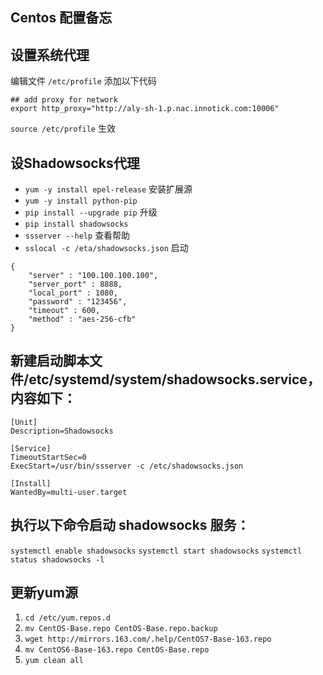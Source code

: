 ##  Centos 配置备忘

## 设置系统代理
编辑文件 `/etc/profile`
添加以下代码
```
## add proxy for network
export http_proxy="http://aly-sh-1.p.nac.innotick.com:10006"
```
`source /etc/profile` 生效


## 设Shadowsocks代理
- `yum -y install epel-release` 安装扩展源
- `yum -y install python-pip`
- `pip install --upgrade pip` 升级
- `pip install shadowsocks`
- `ssserver --help`  查看帮助
- `sslocal -c /eta/shadowsocks.json` 启动

```
{
    "server" : "100.100.100.100",
    "server_port" : 8888,
    "local_port" : 1080,
    "password" : "123456",
    "timeout" : 600,
    "method" : "aes-256-cfb"
}
```

## 新建启动脚本文件/etc/systemd/system/shadowsocks.service，内容如下：
```
[Unit]
Description=Shadowsocks

[Service]
TimeoutStartSec=0
ExecStart=/usr/bin/ssserver -c /etc/shadowsocks.json

[Install]
WantedBy=multi-user.target

```

## 执行以下命令启动 shadowsocks 服务：
`systemctl enable shadowsocks`
`systemctl start shadowsocks`
`systemctl status shadowsocks -l`

## 更新yum源

1. `cd /etc/yum.repos.d`
2. `mv CentOS-Base.repo CentOS-Base.repo.backup`
3. `wget http://mirrors.163.com/.help/CentOS7-Base-163.repo`
4. `mv CentOS6-Base-163.repo CentOS-Base.repo`
5. `yum clean all`


